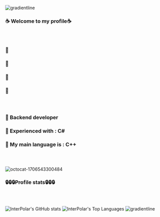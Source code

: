 ![gradientline](https://github.com/BruhDevel/BruhDevel/assets/118571561/27bbba80-4095-498c-9550-bdf39dc74ebf)

### ☕ Welcome to my profile☕

### ‎ 
### 🤠
### 👔‎ 
### 👖‎ 
### 👞‎ 
### ‎ 

### 🧨 Backend developer
### 🧨 Experienced with : C#
### 🧨 My main language is : C++
### ‎ 

![octocat-1706543300484](https://github.com/BruhDevel/BruhDevel/assets/118571561/eb7ecd90-72e7-42e3-9dea-775be5476864)


### 🔒🔒🔒Profile stats🔒🔒🔒
###  ‎ ‎ 

![InterPolar's GitHub stats](https://github-readme-stats.vercel.app/api?username=BruhDevel&theme=dracula) ![InterPolar's Top Languages](https://github-readme-stats.vercel.app/api/top-langs/?username=BruhDevel&theme=dracula)
![gradientline](https://github.com/BruhDevel/BruhDevel/assets/118571561/27bbba80-4095-498c-9550-bdf39dc74ebf)
